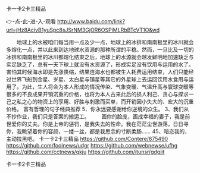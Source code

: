 
卡一卡2卡三精品




👉-点-此-进-入-观看  http://www.baidu.com/link?url=jHz8AcivB1yuSpc8sJSrNM3GjOR6OSPiMLRbBTcVT1O&wd




　　地球上的水被咱们每当用一点及少一点，地球上的冰排和南南极里的冰川就会多熔化一点，并以此来到达地球水资源的那种所谓的平稳。然而，一旦比及一切的冰排和南南极里的冰川都熔化结束之后，地球上的水源就会越发鲜明地加速缺乏与实足缺乏了，总有一天下球上就没有水资源了，形成实足没有饮用与运用的水了。害怕其时候海水即是先涨畏缩，结果连海水也都被生人耗费运用结束，人们只能经过世界飞船到金星、岁星、太白星与镇星等其它的外星球上去运回饮用水食用与运用了。为此，生人将会为本人形成的情况传染、气象变暖、气温升高与寰球变暖等很多的不良成果开销沉重的价格，也将为本人古来此后的损人利己、贪心与探求一己之私之心的物资上的享用、好胜与刺激而买单，而开销因小失大的、宏大的沉重价格。
	富有哲理的句子经典推荐	5、你永远要感谢给你逆境的众生。
	3、我们从不抄作业，我们只是答案的搬运工。
　　画你的脸庞，画成幸福的妻子，我是前世爱你的丈夫。你是上帝的惩罚，是我失去的性命。我在茫茫尘世游荡，日日寻你，我眺望着你的容颜，一缕一丝，都是我思念的寸断柔肠……
	45、暗恋我的，主动拉黑吧。
卡一卡2卡三精品 https://github.com/Contere/875490
https://github.com/foolnews/udgr
https://github.com/webnewse/ufhg
https://github.com/cctnews/qkju
https://github.com/itunsr/gdgjit





卡一卡2卡三精品
